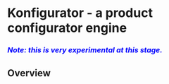 # Konfigurator - a product configurator engine

###  <span style="color:blue">_Note: this is very experimental at this stage._</span>

## Overview

